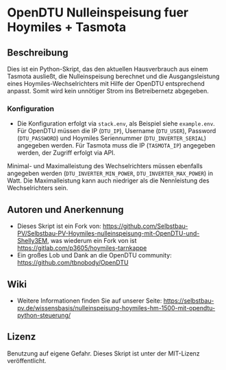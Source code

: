 # OpenDTU Nulleinspeisung fuer Hoymiles + Tasmota

## Beschreibung

Dies ist ein Python-Skript, das den aktuellen Hausverbrauch aus einem Tasmota ausließt, die Nulleinspeisung berechnet und die Ausgangsleistung eines Hoymiles-Wechselrichters mit Hilfe der OpenDTU entsprechend anpasst. Somit wird kein unnötiger Strom ins Betreibernetz abgegeben.

### Konfiguration
- Die Konfiguration erfolgt via `stack.env`, als Beispiel siehe `example.env`. Für OpenDTU müssen die IP (`DTU_IP`), Username (`DTU_USER`), Password (`DTU_PASSWORD`) und Hoymiles Seriennummer (`DTU_INVERTER_SERIAL`) angegeben werden. Für Tasmota muss die IP (`TASMOTA_IP`) angegeben werden, der Zugriff erfolgt via API.

Minimal- und Maximalleistung des Wechselrichters müssen ebenfalls angegeben werden (`DTU_INVERTER_MIN_POWER`, `DTU_INVERTER_MAX_POWER`) in Watt. Die Maximalleistung kann auch niedriger als die Nennleistung des Wechselrichters sein.


## Autoren und Anerkennung
- Dieses Skript ist ein Fork von: https://github.com/Selbstbau-PV/Selbstbau-PV-Hoymiles-nulleinspeisung-mit-OpenDTU-und-Shelly3EM, was wiederum ein Fork von ist https://gitlab.com/p3605/hoymiles-tarnkappe
- Ein großes Lob und Dank an die OpenDTU community: https://github.com/tbnobody/OpenDTU

## Wiki
- Weitere Informationen finden Sie auf unserer Seite: https://selbstbau-pv.de/wissensbasis/nulleinspeisung-hoymiles-hm-1500-mit-opendtu-python-steuerung/

## Lizenz
Benutzung auf eigene Gefahr. Dieses Skript ist unter der MIT-Lizenz veröffentlicht.